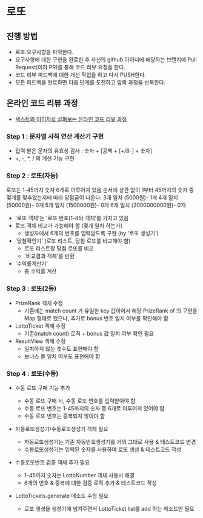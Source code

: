 # 로또
## 진행 방법
* 로또 요구사항을 파악한다.
* 요구사항에 대한 구현을 완료한 후 자신의 github 아이디에 해당하는 브랜치에 Pull Request(이하 PR)를 통해 코드 리뷰 요청을 한다.
* 코드 리뷰 피드백에 대한 개선 작업을 하고 다시 PUSH한다.
* 모든 피드백을 완료하면 다음 단계를 도전하고 앞의 과정을 반복한다.

## 온라인 코드 리뷰 과정
* [텍스트와 이미지로 살펴보는 온라인 코드 리뷰 과정](https://github.com/next-step/nextstep-docs/tree/master/codereview)

### Step 1 : 문자열 사칙 연산 계산기 구현
- 입력 받은 문자의 유효성 검사 : 숫자 + [공백 + [+/8-] + 숫자]
- +, -, *, / 의 계산 기능 구현

### Step 2 : 로또(자동)
로또는 1-45까지 숫자 6개로 이루어져 있음
순서에 상관 없이 1부터 45까지의 숫자 중 몇개를 맞추었는지에 따라 당첨금이 나온다.
3개 일치 (5000원)- 1개
4개 일치 (50000원)- 0개
5개 일치 (1500000원)- 0개
6개 일치 (2000000000원)- 0개

* '로또 객체'는 '로또 번호(1-45) 객체'를 가지고 있음
* 로또 객체 비교가 가능해야 함 (몇개 일치 하는가)
  * 생성자에서 6개의 번호를 입력받도록 구현 (by '로또 생성기')
* '당첨확인기' (로또 리스트, 당첨 로또를 비교해야 함)
  * 로또 리스트랑 당첨 로또를 비교
  * '비교결과 객체'를 반환
* '수익률계산기'
  * 총 수익률 계산

### Step 3 : 로또(2등)
* PrizeRank 객체 수정
  * 기존에는 match count 가 유일한 key 값이어서 해당 PrizeRank of 의 구현을 Map 형태로 했으나, 추가로 bonus 번호 일치 여부를 확인해야 함
* LottoTicket 객체 수정
  * 기존(match count) 로직 + bonus 값 일치 여부 확인 필요
* ResultView 객체 수정
  * 일치하지 않는 갯수도 표현해야 함
  * 보너스 볼 일치 여부도 표현해야 함

### Step 4 : 로또(수동)
* 수동 로또 구매 기능 추가
  * 수동 로또 구매 시, 수동 로또 번호를 입력받아야 함
  * 수동 로또 번호는 1-45까지의 숫자 중 6개로 이루어져 있어야 함
  * 수동 로또 번호는 중복되지 않아야 함

* 자동로또생성기/수동로또생성기 객체 필요
  * 자동로또생성기는 기존 자동번호생성기를 거의 그대로 사용 & 테스트코드 변경
  * 수동로또생성기는 입력된 숫자를 사용하여 로또 생성 & 테스트코드 작성
* 수동로또번호 검증 객체 추가 필요
  * 1-45까지 숫자는 LottoNumber 객체 사용시 해결
  * 6개의 번호 & 중복에 대한 검증 로직 추가 & 테스트코드 작성
* LottoTickets.generate 메소드 수정 필요
  * 로또 생성을 생성기에 넘겨주면서 LottoTicket list를 add 하는 메소드만 필요